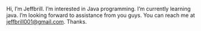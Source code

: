 Hi, I’m Jeffbrill.
I’m interested in Java programming.
I’m currently learning java.
I’m looking forward to assistance from you guys.
You can reach me at jeffbrill001@gmail.com.
Thanks.
